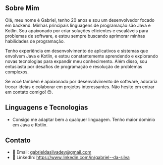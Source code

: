 ## Sobre Mim

Olá, meu nome é Gabriel, tenho 20 anos e sou um desenvolvedor focado em backend. Minhas principais linguagens de programação são Java e Kotlin. Sou apaixonado por criar soluções eficientes e escaláveis para problemas de software, e estou sempre buscando aprimorar minhas habilidades de programação.

Tenho experiência em desenvolvimento de aplicativos e sistemas que envolvem Java e Kotlin, e estou constantemente aprendendo e explorando novas tecnologias para expandir meu conhecimento. Além disso, sou entusiasta por desafios de programação e resolução de problemas complexos.

Se você também é apaixonado por desenvolvimento de software, adoraria trocar ideias e colaborar em projetos interessantes. Não hesite em entrar em contato comigo! 😊.

## Linguagens e Tecnologias

- Consigo me adaptar bem a qualquer linguagem. Tenho maior dominio em Java e Kotlin.

## Contato

- 📧 Email: gabrieldasilvadev@gmail.com
- 💼 LinkedIn: https://www.linkedin.com/in/gabriel--da-silva

